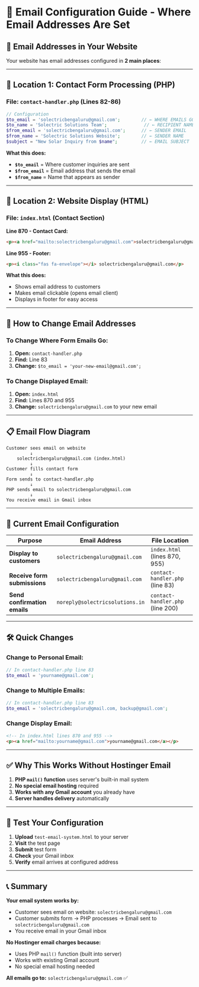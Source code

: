 # 📧 Email Configuration Guide - Where Email Addresses Are Set

## 🎯 **Email Addresses in Your Website**

Your website has email addresses configured in **2 main places**:

---

## 📍 **Location 1: Contact Form Processing (PHP)**

### **File:** `contact-handler.php` (Lines 82-86)

```php
// Configuration
$to_email = 'solectricbengaluru@gmail.com';        // ← WHERE EMAILS GO
$to_name = 'Solectric Solutions Team';              // ← RECIPIENT NAME
$from_email = 'solectricbengaluru@gmail.com';      // ← SENDER EMAIL
$from_name = 'Solectric Solutions Website';        // ← SENDER NAME
$subject = "New Solar Inquiry from $name";         // ← EMAIL SUBJECT
```

**What this does:**
- **`$to_email`** = Where customer inquiries are sent
- **`$from_email`** = Email address that sends the email
- **`$from_name`** = Name that appears as sender

---

## 📍 **Location 2: Website Display (HTML)**

### **File:** `index.html` (Contact Section)

**Line 870 - Contact Card:**
```html
<p><a href="mailto:solectricbengaluru@gmail.com">solectricbengaluru@gmail.com</a></p>
```

**Line 955 - Footer:**
```html
<p><i class="fas fa-envelope"></i> solectricbengaluru@gmail.com</p>
```

**What this does:**
- Shows email address to customers
- Makes email clickable (opens email client)
- Displays in footer for easy access

---

## 🔧 **How to Change Email Addresses**

### **To Change Where Form Emails Go:**

1. **Open:** `contact-handler.php`
2. **Find:** Line 83
3. **Change:** `$to_email = 'your-new-email@gmail.com';`

### **To Change Displayed Email:**

1. **Open:** `index.html`
2. **Find:** Lines 870 and 955
3. **Change:** `solectricbengaluru@gmail.com` to your new email

---

## 📋 **Email Flow Diagram**

```
Customer sees email on website
         ↓
    solectricbengaluru@gmail.com (index.html)
         ↓
Customer fills contact form
         ↓
Form sends to contact-handler.php
         ↓
PHP sends email to solectricbengaluru@gmail.com
         ↓
You receive email in Gmail inbox
```

---

## 🎯 **Current Email Configuration**

| Purpose | Email Address | File Location |
|---------|---------------|---------------|
| **Display to customers** | `solectricbengaluru@gmail.com` | `index.html` (lines 870, 955) |
| **Receive form submissions** | `solectricbengaluru@gmail.com` | `contact-handler.php` (line 83) |
| **Send confirmation emails** | `noreply@solectricsolutions.in` | `contact-handler.php` (line 200) |

---

## 🛠️ **Quick Changes**

### **Change to Personal Email:**
```php
// In contact-handler.php line 83
$to_email = 'yourname@gmail.com';
```

### **Change to Multiple Emails:**
```php
// In contact-handler.php line 83
$to_email = 'solectricbengaluru@gmail.com, backup@gmail.com';
```

### **Change Display Email:**
```html
<!-- In index.html lines 870 and 955 -->
<p><a href="mailto:yourname@gmail.com">yourname@gmail.com</a></p>
```

---

## ✅ **Why This Works Without Hostinger Email**

1. **PHP `mail()` function** uses server's built-in mail system
2. **No special email hosting** required
3. **Works with any Gmail account** you already have
4. **Server handles delivery** automatically

---

## 🧪 **Test Your Configuration**

1. **Upload** `test-email-system.html` to your server
2. **Visit** the test page
3. **Submit** test form
4. **Check** your Gmail inbox
5. **Verify** email arrives at configured address

---

## 📞 **Summary**

**Your email system works by:**
- Customer sees email on website: `solectricbengaluru@gmail.com`
- Customer submits form → PHP processes → Email sent to `solectricbengaluru@gmail.com`
- You receive email in your Gmail inbox

**No Hostinger email charges because:**
- Uses PHP `mail()` function (built into server)
- Works with existing Gmail account
- No special email hosting needed

**All emails go to:** `solectricbengaluru@gmail.com` ✅
